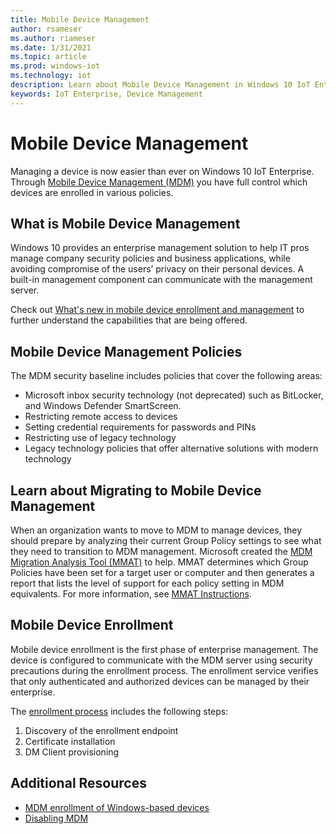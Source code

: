 ```yaml
---
title: Mobile Device Management
author: rsameser
ms.author: riameser
ms.date: 1/31/2021
ms.topic: article
ms.prod: windows-iot
ms.technology: iot
description: Learn about Mobile Device Management in Windows 10 IoT Enterprise.
keywords: IoT Enterprise, Device Management
---
```


# Mobile Device Management
Managing a device is now easier than ever on Windows 10 IoT Enterprise. Through [Mobile Device Management (MDM)](https://docs.microsoft.com/windows/client-management/mdm/#learn-about-configuration-service-providers) you have full control which devices are enrolled in various policies.

## What is Mobile Device Management
Windows 10 provides an enterprise management solution to help IT pros manage company security policies and business applications, while avoiding compromise of the users’ privacy on their personal devices. A built-in management component can communicate with the management server.

Check out [What's new in mobile device enrollment and management](https://docs.microsoft.com/windows/client-management/mdm/new-in-windows-mdm-enrollment-management#whatsnew10) to further understand the capabilities that are being offered.

## Mobile Device Management Policies
The MDM security baseline includes policies that cover the following areas:
* Microsoft inbox security technology (not deprecated) such as BitLocker, and Windows Defender SmartScreen.
* Restricting remote access to devices
* Setting credential requirements for passwords and PINs
* Restricting use of legacy technology
* Legacy technology policies that offer alternative solutions with modern technology

## Learn about Migrating to Mobile Device Management
When an organization wants to move to MDM to manage devices, they should prepare by analyzing their current Group Policy settings to see what they need to transition to MDM management. Microsoft created the [MDM Migration Analysis Tool (MMAT)](https://aka.ms/mmat/) to help. MMAT determines which Group Policies have been set for a target user or computer and then generates a report that lists the level of support for each policy setting in MDM equivalents. For more information, see [MMAT Instructions](https://github.com/WindowsDeviceManagement/MMAT/blob/master/MDM%20Migration%20Analysis%20Tool%20Instructions.pdf).

## Mobile Device Enrollment
Mobile device enrollment is the first phase of enterprise management. The device is configured to communicate with the MDM server using security precautions during the enrollment process. The enrollment service verifies that only authenticated and authorized devices can be managed by their enterprise.

The [enrollment process](https://docs.microsoft.com/windows/client-management/mdm/mobile-device-enrollment) includes the following steps:
1. Discovery of the enrollment endpoint
2. Certificate installation
3. DM Client provisioning

## Additional Resources
* [MDM enrollment of Windows-based devices](https://docs.microsoft.com/windows/client-management/mdm/mdm-enrollment-of-windows-devices)
* [Disabling MDM](https://docs.microsoft.com/windows/client-management/mdm/mobile-device-enrollment#disable-mdm-enrollments)
